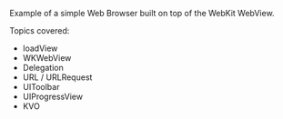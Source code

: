 Example of a simple Web Browser built on top of the WebKit WebView.

Topics covered:
  - loadView
  - WKWebView
  - Delegation
  - URL / URLRequest
  - UIToolbar
  - UIProgressView
  - KVO
